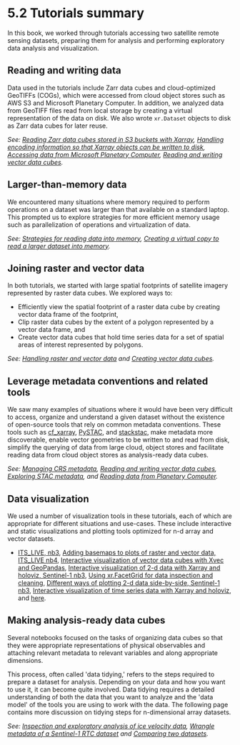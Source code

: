 # 5.2 Tutorials summary

In this book, we worked through tutorials accessing two satellite remote sensing datasets, preparing them for analysis and performing exploratory data analysis and visualization. 

## Reading and writing data
Data used in the tutorials include Zarr data cubes and cloud-optimized GeoTIFFs (COGs), which were accessed from cloud object stores such as AWS S3 and Microsoft Planetary Computer. In addition, we analyzed data from GeoTIFF files read from local storage by creating a virtual representation of the data on disk. We also wrote `xr.Dataset` objects to disk as Zarr data cubes for later reuse. 

*See: [Reading Zarr data cubes stored in S3 buckets with Xarray](../itslive/nbs/1_accessing_itslive_s3_data.ipynb), [Handling encoding information so that Xarray objects can be written to disk](../itslive/nbs/3_combining_raster_vector_data.ipynb), [Accessing data from Microsoft Planetary Computer](../sentinel1/nbs/4_read_pc_data.ipynb), [Reading and writing vector data cubes](../itslive/nbs/5_exploratory_data_analysis_group.ipynb).*

## Larger-than-memory data
We encountered many situations where memory required to perform operations on a dataset was larger than that available on a standard laptop. This prompted us to explore strategies for more efficient memory usage such as parallelization of operations and virtualization of data.

*See: [Strategies for reading data into memory](../itslive/nbs/2_larger_than_memory_data.ipynb), [Creating a virtual copy to read a larger dataset into memory](../sentinel1/nbs/1_read_asf_data.ipynb).*

## Joining raster and vector data 

In both tutorials, we started with large spatial footprints of satellite imagery represented by raster data cubes. We explored ways to:
- Efficiently view the spatial footprint of a raster data cube by creating vector data frame of the footprint,
- Clip raster data cubes by the extent of a polygon represented by a vector data frame, and
- Create vector data cubes that hold time series data for a set of spatial areas of interest represented by polygons.

*See: [Handling raster and vector data](../itslive/nbs/3_combining_raster_vector_data.ipynb) and [Creating vector data cubes](../itslive/nbs/5_exploratory_data_analysis_group.ipynb).*

## Leverage metadata conventions and related tools
We saw many examples of situations where it would have been very difficult to access, organize and understand a given dataset without the existence of open-source tools that rely on common metadata conventions. These tools such as [cf_xarray](https://cf-xarray.readthedocs.io/), [PySTAC](https://pystac.readthedocs.io/), and [stackstac](https://stackstac.readthedocs.io/), make metadata more discoverable, enable vector geometries to be written to and read from disk, simplify the querying of data from large cloud, object stores and facilitate reading data from cloud object stores as analysis-ready data cubes. 

*See: [Managing CRS metadata](../itslive/nbs/3_combining_raster_vector_data.ipynb), [Reading and writing vector data cubes](../itslive/nbs/4_exploratory_data_analysis_single.ipynb), [Exploring STAC metadata](../sentinel1/nbs/4_read_pc_data.ipynb), and [Reading data from Planetary Computer](../sentinel1/nbs/4_read_pc_data.ipynb).*

## Data visualization
We used a number of visualization tools in these tutorials, each of which are appropriate for different situations and use-cases. These include interactive and static visualizations and plotting tools optimized for n-d array and vector datasets. 

- [ITS_LIVE, nb3](https://e-marshall.github.io/cloud-open-source-geospatial-datacube-workflows/itslive/nbs/3_combining_raster_vector_data.html#crop-vector-data-to-spatial-extent-of-raster-data), [Adding basemaps to plots of raster and vector data, ITS_LIVE nb4](https://e-marshall.github.io/cloud-open-source-geospatial-datacube-workflows/itslive/nbs/4_exploratory_data_analysis_single.html#load-raster-data-and-visualize-with-vector-data), [Interactive visualization of vector data cubes with Xvec and GeoPandas](https://e-marshall.github.io/cloud-open-source-geospatial-datacube-workflows/itslive/nbs/5_exploratory_data_analysis_group.html#visualize-velocity-data), [Interactive visualization of 2-d data with Xarray and holoviz, Sentinel-1 nb3](https://e-marshall.github.io/cloud-open-source-geospatial-datacube-workflows/sentinel1/nbs/3_asf_exploratory_analysis.html#interactive-visualization-of-layover-shadow-maps), [Using xr.FacetGrid for data inspection and cleaning](https://e-marshall.github.io/cloud-open-source-geospatial-datacube-workflows/sentinel1/nbs/3_asf_exploratory_analysis.html#d-duplicate-time-steps), [Different ways of plotting 2-d data side-by-side, Sentinel-1 nb3](https://e-marshall.github.io/cloud-open-source-geospatial-datacube-workflows/sentinel1/nbs/3_asf_exploratory_analysis.html#f-data-visualization), [Interactive visualization of time series data with Xarray and holoviz](https://e-marshall.github.io/cloud-open-source-geospatial-datacube-workflows/sentinel1/nbs/3_asf_exploratory_analysis.html#backscatter-time-series), and [here](https://e-marshall.github.io/cloud-open-source-geospatial-datacube-workflows/sentinel1/nbs/5_comparing_s1_rtc_datasets.html#d-visualize-comparisons).

## Making analysis-ready data cubes
Several notebooks focused on the tasks of organizing data cubes so that they were appropriate representations of physical observables and attaching relevant metadata to relevant variables and along appropriate dimensions.

This process, often called 'data tidying,' refers to the steps required to prepare a dataset for analysis. Depending on your data and how you want to use it, it can become quite involved. Data tidying requires a detailed understanding of both the data that you want to analyze and the 'data model' of the tools you are using to work with the data. The following page contains more discussion on tidying steps for n-dimensional array datasets.


*See: [Inspection and exploratory analysis of ice velocity data](../itslive/nbs/4_exploratory_data_analysis_single.ipynb), [Wrangle metadata of a Sentinel-1 RTC dataset](../sentinel1/nbs/2_wrangle_metadata.ipynb) and [Comparing two datasets](../sentinel1/nbs/5_comparing_s1_rtc_datasets.ipynb).*



